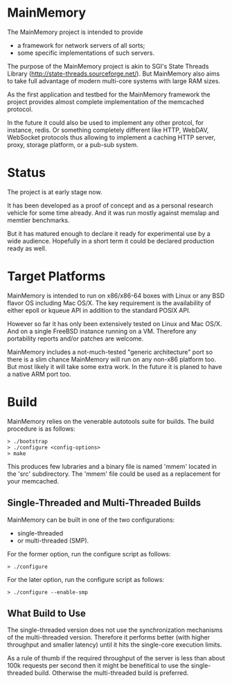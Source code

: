 MainMemory
==========

The MainMemory project is intended to provide

- a framework for network servers of all sorts;
- some specific implementations of such servers.

The purpose of the MainMemory project is akin to SGI's State Threads
Library (http://state-threads.sourceforge.net/). But MainMemory also
aims to take full advantage of modern multi-core systems with large
RAM sizes.

As the first application and testbed for the MainMemory framework
the project provides almost complete implementation of the memcached
protocol.

In the future it could also be used to implement any other protcol,
for instance, redis. Or something completely different like HTTP,
WebDAV, WebSocket protocols thus allowing to implement a caching HTTP
server, proxy, storage platform, or a pub-sub system.

# Status

The project is at early stage now.

It has been developed as a proof of concept and as a personal research
vehicle for some time already. And it was run mostly against memslap and
memtier benchmarks.

But it has matured enough to declare it ready for experimental use by a
wide audience. Hopefully in a short term it could be declared production
ready as well.

# Target Platforms

MainMemory is intended to run on x86/x86-64 boxes with Linux or any BSD
flavor OS including Mac OS/X. The key requirement is the availability of
either epoll or kqueue API in addition to the standard POSIX API.

However so far it has only been extensively tested on Linux and Mac OS/X.
And on a single FreeBSD instance running on a VM. Therefore any portability
reports and/or patches are welcome.

MainMemory includes a not-much-tested "generic architecture" port so there
is a slim chance MainMemory will run on any non-x86 platform too. But most
likely it will take some extra work. In the future it is planed to have a
native ARM port too.

# Build

MainMemory relies on the venerable autotools suite for builds. The build
procedure is as follows:

```
> ./bootstrap
> ./configure <config-options>
> make
```

This produces few lubraries and a binary file is named 'mmem' located in
the 'src' subdirectory. The 'mmem' file could be used as a replacement for
your memcached.

## Single-Threaded and Multi-Threaded Builds

MainMemory can be built in one of the two configurations:

- single-threaded
- or multi-threaded (SMP).

For the former option, run the configure script as follows:

```
> ./configure
```

For the later option, run the configure script as follows:

```
> ./configure --enable-smp
```

## What Build to Use

The single-threaded version does not use the synchronization mechanisms of
the multi-threaded version. Therefore it performs better (with higher
throughput and smaller latency) until it hits the single-core execution
limits.

As a rule of thumb if the required throughput of the server is less than
about 100k requests per second then it might be benefitical to use the
single-threaded build. Otherwise the multi-threaded build is preferred.
